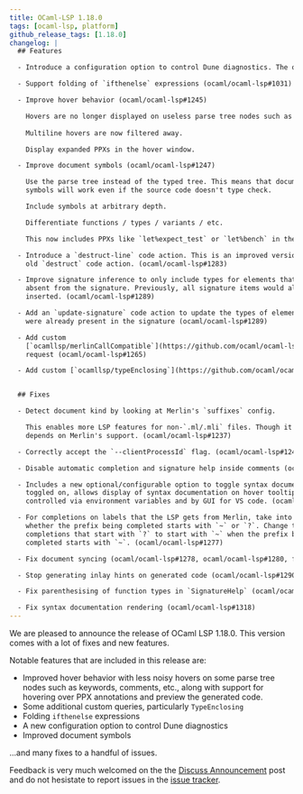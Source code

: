 ```yaml
---
title: OCaml-LSP 1.18.0
tags: [ocaml-lsp, platform]
github_release_tags: [1.18.0]
changelog: |
  ## Features

  - Introduce a configuration option to control Dune diagnostics. The option is called `duneDiganostics`, and it may be set to `{ enable: false }` to disable diagnostics. (ocaml/ocaml-lsp#1221)

  - Support folding of `ifthenelse` expressions (ocaml/ocaml-lsp#1031)

  - Improve hover behavior (ocaml/ocaml-lsp#1245)

    Hovers are no longer displayed on useless parse tree nodes such as keywords, comments, etc.
    
    Multiline hovers are now filtered away.

    Display expanded PPXs in the hover window.

  - Improve document symbols (ocaml/ocaml-lsp#1247)

    Use the parse tree instead of the typed tree. This means that document
    symbols will work even if the source code doesn't type check.

    Include symbols at arbitrary depth.

    Differentiate functions / types / variants / etc.

    This now includes PPXs like `let%expect_test` or `let%bench` in the outline.

  - Introduce a `destruct-line` code action. This is an improved version of the
    old `destruct` code action. (ocaml/ocaml-lsp#1283)

  - Improve signature inference to only include types for elements that were
    absent from the signature. Previously, all signature items would always be
    inserted. (ocaml/ocaml-lsp#1289)

  - Add an `update-signature` code action to update the types of elements that
    were already present in the signature (ocaml/ocaml-lsp#1289)

  - Add custom
    [`ocamllsp/merlinCallCompatible`](https://github.com/ocaml/ocaml-lsp/blob/e165f6a3962c356adc7364b9ca71788e93489dd0/ocaml-lsp-server/docs/ocamllsp/merlinCallCompatible-spec.md)
    request (ocaml/ocaml-lsp#1265)

  - Add custom [`ocamllsp/typeEnclosing`](https://github.com/ocaml/ocaml-lsp/blob/109801e56f2060caf4487427bede28b824f4f1fe/ocaml-lsp-server/docs/ocamllsp/typeEnclosing-spec.md) request (ocaml/ocaml-lsp#1304)


  ## Fixes

  - Detect document kind by looking at Merlin's `suffixes` config.

    This enables more LSP features for non-`.ml/.mli` files. Though it still
    depends on Merlin's support. (ocaml/ocaml-lsp#1237)

  - Correctly accept the `--clientProcessId` flag. (ocaml/ocaml-lsp#1242)

  - Disable automatic completion and signature help inside comments (ocaml/ocaml-lsp#1246)

  - Includes a new optional/configurable option to toggle syntax documentation. If
    toggled on, allows display of syntax documentation on hover tooltips. Can be
    controlled via environment variables and by GUI for VS code. (ocaml/ocaml-lsp#1218)

  - For completions on labels that the LSP gets from Merlin, take into account
    whether the prefix being completed starts with `~` or `?`. Change the label
    completions that start with `?` to start with `~` when the prefix being
    completed starts with `~`. (ocaml/ocaml-lsp#1277)

  - Fix document syncing (ocaml/ocaml-lsp#1278, ocaml/ocaml-lsp#1280, fixes ocaml/ocaml-lsp#1207)

  - Stop generating inlay hints on generated code (ocaml/ocaml-lsp#1290)

  - Fix parenthesising of function types in `SignatureHelp` (ocaml/ocaml-lsp#1296)

  - Fix syntax documentation rendering (ocaml/ocaml-lsp#1318)
---
```


We are pleased to announce the release of OCaml LSP 1.18.0. This version comes with a lot of fixes and new features.

Notable features that are included in this release are:
- Improved hover behavior with less noisy hovers on some parse tree nodes such as keywords, comments, etc., along with support for hovering over PPX annotations and preview the generated code. 
- Some additional custom queries, particularly `TypeEnclosing`
- Folding `ifthenelse` expressions
- A new configuration option to control Dune diagnostics
- Improved document symbols

...and many fixes to a handful of issues.

Feedback is very much welcomed on the the [Discuss Announcement](https://discuss.ocaml.org/t/ann-ocaml-lsp-1-18-0/14952) post and do not hesistate to report issues in the [issue tracker](https://github.com/ocaml/ocaml-lsp/issues).
